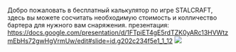 Добро пожаловать в бесплатный калькулятор по игре STALCRAFT, здесь вы можете сосчитать необходимую стоимость и колличество бартера для нужного вам снаряжения.
презентация: https://docs.google.com/presentation/d/1FTpiET4gE5rdTZK0yARc13HVWtzmEbHs72gwHgVrmUw/edit#slide=id.g202c234f5e1_1_12
<a href="https://codeclimate.com/github/Vlad-or-Miyuki/STALC-CALC/maintainability"><img src="https://api.codeclimate.com/v1/badges/5a2bc0a1b964653b05c0/maintainability" /></a>
